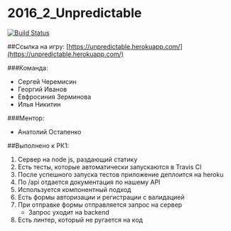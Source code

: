 
# 2016_2_Unpredictable

[![Build Status](https://travis-ci.org/frontend-park-mail-ru/2016_2_Unpredictable.svg?branch=master)](https://travis-ci.org/frontend-park-mail-ru/2016_2_Unpredictable)

##Ссылка на игру:
[https://unpredictable.herokuapp.com/](https://unpredictable.herokuapp.com/)


###Команда:
- Сергей Черемисин
- Георгий Иванов
- Евфросиния Зерминова
- Илья Никитин


###Ментор:
- Анатолий Остапенко


##Выполнено к РК1:

1. Сервер на node js, раздающий статику
2. Есть тесты, которые автоматически запускаются в Travis CI
3. После успешного запуска тестов приложение деплоится на heroku
4. По /api отдается документация по нашему API
5. Используется компонентный подход
6. Есть формы авторизации и регистрации с валидацией
7. При отправке формы отправляется запрос на сервер
    - Запрос уходит на backend
8. Есть линтер, который не ругается на код
